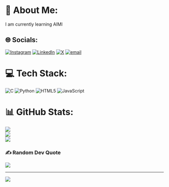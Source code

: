 # 💫 About Me:
I am currently learning AIMl<br>


## 🌐 Socials:
[![Instagram](https://img.shields.io/badge/Instagram-%23E4405F.svg?logo=Instagram&logoColor=white)](https://www.instagram.com/ibrahimlaskarr/) [![LinkedIn](https://img.shields.io/badge/LinkedIn-%230077B5.svg?logo=linkedin&logoColor=white)](https://www.linkedin.com/in/ibrahim-laskar-229013266/) [![X](https://img.shields.io/badge/X-black.svg?logo=X&logoColor=white)](/https://x.com/Ibrahimlaskar16) [![email](https://img.shields.io/badge/Email-D14836?logo=gmail&logoColor=white)](mailto:ibrahimlaskar546@gmail.com) 

# 💻 Tech Stack:
![C](https://img.shields.io/badge/c-%2300599C.svg?style=for-the-badge&logo=c&logoColor=white) ![Python](https://img.shields.io/badge/python-3670A0?style=for-the-badge&logo=python&logoColor=ffdd54) ![HTML5](https://img.shields.io/badge/html5-%23E34F26.svg?style=for-the-badge&logo=html5&logoColor=white) ![JavaScript](https://img.shields.io/badge/javascript-%23323330.svg?style=for-the-badge&logo=javascript&logoColor=%23F7DF1E)
# 📊 GitHub Stats:
![](https://github-readme-stats.vercel.app/api?username=ibrahimlaskar0&theme=dark&hide_border=false&include_all_commits=false&count_private=false)<br/>
![](https://nirzak-streak-stats.vercel.app/?user=ibrahimlaskar0&theme=dark&hide_border=false)<br/>
![](https://github-readme-stats.vercel.app/api/top-langs/?username=ibrahimlaskar0&theme=dark&hide_border=false&include_all_commits=false&count_private=false&layout=compact)

### ✍️ Random Dev Quote
![](https://quotes-github-readme.vercel.app/api?type=horizontal&theme=radical)

---
[![](https://visitcount.itsvg.in/api?id=ibrahimlaskar0&icon=0&color=0)](https://visitcount.itsvg.in)

<!-- Proudly created with GPRM ( https://gprm.itsvg.in ) -->
